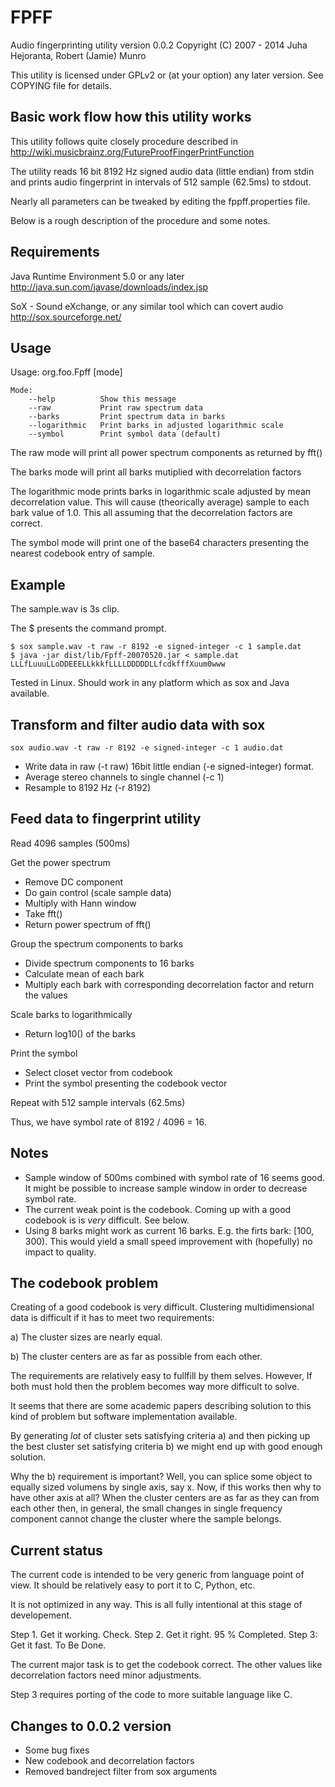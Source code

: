FPFF
====

Audio fingerprinting utility version 0.0.2
Copyright (C) 2007 - 2014 Juha Hejoranta, Robert (Jamie) Munro

This utility is licensed under GPLv2 or (at your option) any later version.
See COPYING file for details.


Basic work flow how this utility works
--------------------------------------

This utility follows quite closely procedure described in
http://wiki.musicbrainz.org/FutureProofFingerPrintFunction

The utility reads 16 bit 8192 Hz signed audio data (little endian) from stdin
and prints audio fingerprint in intervals of 512 sample (62.5ms) to stdout.

Nearly all parameters can be tweaked by editing the fppff.properties file.

Below is a rough description of the procedure and some notes.


Requirements
------------
Java Runtime Environment 5.0 or any later
http://java.sun.com/javase/downloads/index.jsp

SoX - Sound eXchange, or any similar tool which can covert audio
http://sox.sourceforge.net/


Usage
-----

Usage: org.foo.Fpff [mode]

    Mode:
        --help          Show this message
        --raw           Print raw spectrum data
        --barks         Print spectrum data in barks
        --logarithmic   Print barks in adjusted logarithmic scale
        --symbol        Print symbol data (default)

The raw mode will print all power spectrum components as returned by fft()

The barks mode will print all barks mutiplied with decorrelation factors

The logarithmic mode prints barks in logarithmic scale adjusted by mean
decorrelation value. This will cause (theorically average) sample to each
bark value of 1.0. This all assuming that the decorrelation factors are
correct.

The symbol mode will print one of the base64 characters presenting the nearest
codebook entry of sample.


Example
-------

The sample.wav is 3s clip.

The $ presents the command prompt.

    $ sox sample.wav -t raw -r 8192 -e signed-integer -c 1 sample.dat
    $ java -jar dist/lib/Fpff-20070520.jar < sample.dat
    LLLfLuuuLLoDDEEELLkkkfLLLLDDDDDLLfcdkfffXuum0www

Tested in Linux. Should work in any platform which as sox and Java available.


Transform and filter audio data with sox
----------------------------------------

    sox audio.wav -t raw -r 8192 -e signed-integer -c 1 audio.dat

 * Write data in raw (-t raw) 16bit little endian (-e signed-integer) format.
 * Average stereo channels to single channel (-c 1)
 * Resample to 8192 Hz (-r 8192)


Feed data to fingerprint utility
--------------------------------

Read 4096 samples (500ms)

Get the power spectrum
 * Remove DC component
 * Do gain control (scale sample data)
 * Multiply with Hann window
 * Take fft()
 * Return power spectrum of fft()

Group the spectrum components to barks
 * Divide spectrum components to 16 barks
 * Calculate mean of each bark
 * Multiply each bark with corresponding decorrelation factor and return the
   values

Scale barks to logarithmically
 * Return log10() of the barks

Print the symbol
 * Select closet vector from codebook
 * Print the symbol presenting the codebook vector

Repeat with 512 sample intervals (62.5ms)

Thus, we have symbol rate of 8192 / 4096 = 16.


Notes
-----

* Sample window of 500ms combined with symbol rate of 16 seems good. It might
  be possible to increase sample window in order to decrease symbol rate.
* The current weak point is the codebook. Coming up with a good codebook is
  is *very* difficult. See below.
* Using 8 barks might work as current 16 barks.
  E.g. the firts bark: [100, 300).
  This would yield a small speed improvement with (hopefully) no impact to
  quality.


The codebook problem
--------------------

Creating of a good codebook is very difficult. Clustering multidimensional data
is difficult if it has to meet two requirements:

a) The cluster sizes are nearly equal.

b) The cluster centers are as far as possible from each other.

The requirements are relatively easy to fullfill by them selves. However, If
both must hold then the problem becomes way more difficult to solve.

It seems that there are some academic papers describing solution to this kind of
problem but software implementation available.

By generating *lot* of cluster sets satisfying criteria a) and then picking up
the best cluster set satisfying criteria b) we might end up with good enough
solution.

Why the b) requirement is important? Well, you can splice some object to equally
sized volumens by single axis, say x. Now, if this works then why to have other
axis at all? When the cluster centers are as far as they can from each other
then, in general, the small changes in single frequency component cannot change
the cluster where the sample belongs.


Current status
--------------

The current code is intended to be very generic from language point of view. It
should be relatively easy to port it to C, Python, etc.

It is not optimized in any way. This is all fully intentional at this stage of
developement.

Step 1. Get it working. Check.
Step 2. Get it right. 95 % Completed.
Step 3: Get it fast. To Be Done.

The current major task is to get the codebook correct. The other values like
decorrelation factors need minor adjustments.

Step 3 requires porting of the code to more suitable language like C.


Changes to 0.0.2 version
------------------------

* Some bug fixes
* New codebook and decorrelation factors
* Removed bandreject filter from sox arguments
